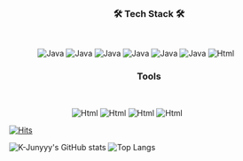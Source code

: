 


<h3 align="center"> 🛠️ Tech Stack 🛠️</h3>
&nbsp;
&nbsp;
<p align= "center">

<img alt="Java" src ="https://img.shields.io/badge/Java-283274.svg?&style=for-the-badge&logo=Java&logoColor=white"/> 
<img alt="Java" src ="https://img.shields.io/badge/SpringBoot-6DB33F.svg?&style=for-the-badge&logo=SpringBoot&logoColor=white"/> 
<img alt="Java" src ="https://img.shields.io/badge/Spring-6DB33F.svg?&style=for-the-badge&logo=Spring&logoColor=white"/>
<img alt="Java" src ="https://img.shields.io/badge/SpringSecurity-6DB33F.svg?&style=for-the-badge&logo=SpringSecurity&logoColor=white"/>
<img alt="Java" src ="https://img.shields.io/badge/MySQL-A6A9AA.svg?&style=for-the-badge&logo=MySQL&logoColor=white"/>
<img alt="Java" src ="https://img.shields.io/badge/Amazon AWS-FFD500.svg?&style=for-the-badge&logo=Amazon AWS&logoColor=white"/>
<img alt="Html" src ="https://img.shields.io/badge/HTML5-E34F26.svg?&style=for-the-badge&logo=HTML5&logoColor=white"/> 
&nbsp;
&nbsp;
&nbsp;
&nbsp;
&nbsp;
&nbsp;

  
  
<h3 align="center"> Tools </h3>
&nbsp;
&nbsp;
<p align= "center">

<img alt="Html" src ="https://img.shields.io/badge/Notion-000000.svg?&style=for-the-badge&logo=Notion&logoColor=white"/>
<img alt="Html" src ="https://img.shields.io/badge/Git-F05032.svg?&style=for-the-badge&logo=Git&logoColor=white"/>
<img alt="Html" src ="https://img.shields.io/badge/Postman-FF6C37.svg?&style=for-the-badge&logo=Postman&logoColor=white"/>
<img alt="Html" src ="https://img.shields.io/badge/Discord-5865F2.svg?&style=for-the-badge&logo=Discord&logoColor=white"/>
&nbsp;
&nbsp;
&nbsp;
&nbsp;
&nbsp;
&nbsp;
&nbsp;
&nbsp;
&nbsp;
&nbsp;

  
[![Hits](https://hits.seeyoufarm.com/api/count/incr/badge.svg?url=https%3A%2F%2Fgithub.com%2Fgoyois&count_bg=%23332183&title_bg=%23555555&icon=&icon_color=%230F0B14&title=hits&edge_flat=true)](https://hits.seeyoufarm.com)

![K-Junyyy's GitHub stats](https://github-readme-stats.vercel.app/api?username=goyois&show_icons=true&theme=onedark) ![Top Langs](https://github-readme-stats.vercel.app/api/top-langs/?username=goyois&layout=compact&theme=onedark)
